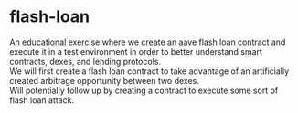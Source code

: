 # flash-loan

An educational exercise where we create an aave flash loan contract and execute it in a test environment in order to better understand 
smart contracts, dexes, and lending protocols.  
We will first create a flash loan contract to take advantage of an artificially created arbitrage opportunity between two dexes.  
Will potentially follow up by creating a contract to execute some sort of flash loan attack.
